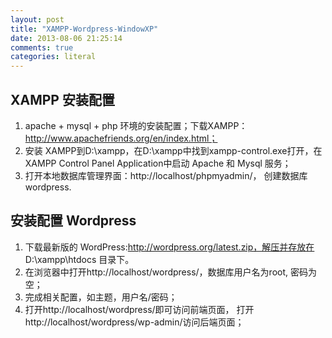```yaml
---
layout: post
title: "XAMPP-Wordpress-WindowXP"
date: 2013-08-06 21:25:14
comments: true
categories: literal
---
```



## XAMPP 安装配置 ##
1. apache + mysql + php 环境的安装配置；下载XAMPP：http://www.apachefriends.org/en/index.html；
2. 安装 XAMPP到D:\xampp，在D:\xampp中找到xampp-control.exe打开，在XAMPP Control Panel Application中启动 Apache 和 Mysql 服务；
3. 打开本地数据库管理界面：http://localhost/phpmyadmin/， 创建数据库wordpress.


## 安装配置 Wordpress ##
1. 下载最新版的 WordPress:http://wordpress.org/latest.zip，解压并存放在 D:\xampp\htdocs 目录下。
2. 在浏览器中打开http://localhost/wordpress/，数据库用户名为root, 密码为空；
3. 完成相关配置，如主题，用户名/密码；
4. 打开http://localhost/wordpress/即可访问前端页面， 打开http://localhost/wordpress/wp-admin/访问后端页面；